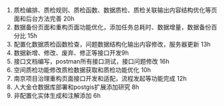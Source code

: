 1. 质检编排、质检规则、质检函数、数据质检、质检关联输出内容结构优化等页面和后台方法完善 20h
2. 数据备份页面和重构页面功能优化，添加任务总耗时、数据增量，数据备份百分比 15h
3. 配置化数据质检函数检查，问题数据结构化输出内容修改，服务器更新 13h
4. 数据新增、修改、废弃、修正等接口开发9h
5. 接口文档编写，postman所有接口测试，接口问题修改 16h
6. 空间质检功能修改质检数据获取和质检功能优化 10h
7. 南京项目治理重构页面接口开发和适配，流程发起等功能完成 12h
8. 人大金仓数据库部署和postgis扩展添加研究 8h
9. 非配置化实体生成和注解添加 6h


